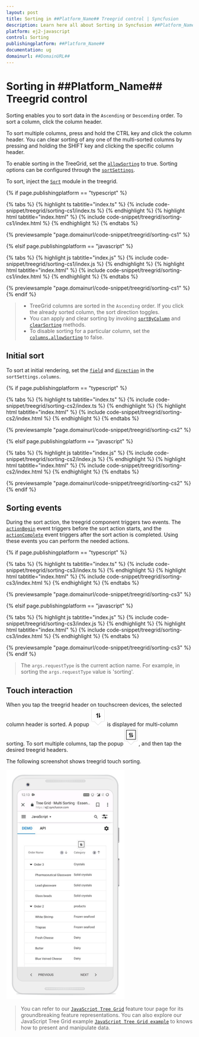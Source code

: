 ```yaml
---
layout: post
title: Sorting in ##Platform_Name## Treegrid control | Syncfusion
description: Learn here all about Sorting in Syncfusion ##Platform_Name## Treegrid control of Syncfusion Essential JS 2 and more.
platform: ej2-javascript
control: Sorting 
publishingplatform: ##Platform_Name##
documentation: ug
domainurl: ##DomainURL##
---
```


# Sorting in ##Platform_Name## Treegrid control

Sorting enables you to sort data in the `Ascending` or `Descending` order.
To sort a column, click the column header.

To sort multiple columns, press and hold the CTRL key and click the column header.  You can clear sorting of any one of the multi-sorted columns by pressing and holding the SHIFT key and clicking the specific column header.

To enable sorting in the TreeGrid, set the [`allowSorting`](../api/treegrid/#allowsorting) to true. Sorting options can be configured through the [`sortSettings`](../api/treegrid/sortSettings).

To sort, inject the [`Sort`](../api/treegrid/#sortmodule) module in the treegrid.

{% if page.publishingplatform == "typescript" %}

 {% tabs %}
{% highlight ts tabtitle="index.ts" %}
{% include code-snippet/treegrid/sorting-cs1/index.ts %}
{% endhighlight %}
{% highlight html tabtitle="index.html" %}
{% include code-snippet/treegrid/sorting-cs1/index.html %}
{% endhighlight %}
{% endtabs %}
        
{% previewsample "page.domainurl/code-snippet/treegrid/sorting-cs1" %}

{% elsif page.publishingplatform == "javascript" %}

{% tabs %}
{% highlight js tabtitle="index.js" %}
{% include code-snippet/treegrid/sorting-cs1/index.js %}
{% endhighlight %}
{% highlight html tabtitle="index.html" %}
{% include code-snippet/treegrid/sorting-cs1/index.html %}
{% endhighlight %}
{% endtabs %}

{% previewsample "page.domainurl/code-snippet/treegrid/sorting-cs1" %}
{% endif %}

> * TreeGrid columns are sorted in the `Ascending` order. If you click the already sorted column, the sort direction toggles.
> * You can apply and clear sorting by invoking [`sortByColumn`](../api/treegrid/#sortbycolumn) and [`clearSorting`](../api/treegrid/#clearsorting) methods.
> * To disable sorting for a particular column, set the [`columns.allowSorting`](../api/treegrid/column/#allowSorting) to false.

## Initial sort

To sort at initial rendering, set the [`field`](../api/treegrid/sortDescriptorModel/#field) and [`direction`](../api/treegrid/sortDescriptorModel/#direction) in the `sortSettings.columns`.

{% if page.publishingplatform == "typescript" %}

 {% tabs %}
{% highlight ts tabtitle="index.ts" %}
{% include code-snippet/treegrid/sorting-cs2/index.ts %}
{% endhighlight %}
{% highlight html tabtitle="index.html" %}
{% include code-snippet/treegrid/sorting-cs2/index.html %}
{% endhighlight %}
{% endtabs %}
        
{% previewsample "page.domainurl/code-snippet/treegrid/sorting-cs2" %}

{% elsif page.publishingplatform == "javascript" %}

{% tabs %}
{% highlight js tabtitle="index.js" %}
{% include code-snippet/treegrid/sorting-cs2/index.js %}
{% endhighlight %}
{% highlight html tabtitle="index.html" %}
{% include code-snippet/treegrid/sorting-cs2/index.html %}
{% endhighlight %}
{% endtabs %}

{% previewsample "page.domainurl/code-snippet/treegrid/sorting-cs2" %}
{% endif %}

## Sorting events

During the sort action, the treegrid component triggers two events. The [`actionBegin`](../api/treegrid/#actionbegin) event triggers before the sort action starts, and the [`actionComplete`](../api/treegrid/#actioncomplete) event triggers after the sort action is completed. Using these events you can perform the needed actions.

{% if page.publishingplatform == "typescript" %}

 {% tabs %}
{% highlight ts tabtitle="index.ts" %}
{% include code-snippet/treegrid/sorting-cs3/index.ts %}
{% endhighlight %}
{% highlight html tabtitle="index.html" %}
{% include code-snippet/treegrid/sorting-cs3/index.html %}
{% endhighlight %}
{% endtabs %}
        
{% previewsample "page.domainurl/code-snippet/treegrid/sorting-cs3" %}

{% elsif page.publishingplatform == "javascript" %}

{% tabs %}
{% highlight js tabtitle="index.js" %}
{% include code-snippet/treegrid/sorting-cs3/index.js %}
{% endhighlight %}
{% highlight html tabtitle="index.html" %}
{% include code-snippet/treegrid/sorting-cs3/index.html %}
{% endhighlight %}
{% endtabs %}

{% previewsample "page.domainurl/code-snippet/treegrid/sorting-cs3" %}
{% endif %}

> The `args.requestType` is the current action name. For example, in sorting the `args.requestType` value is 'sorting'.

<!--  Custom sort comparer

You can customize the default sort action for a column by defining the [`column.sortComparer`](../api/treegrid/column/#sortcomparer) property. The sort comparer function has the same functionality like [`Array.sort`](https://developer.mozilla.org/en-US/docs/Web/JavaScript/Reference/Global_Objects/Array/sort) sort comparer.

In the following example, custom sort comparer function was defined in the `Category` column.

{% if page.publishingplatform == "typescript" %}

 {% tabs %}
{% highlight ts tabtitle="index.ts" %}
{% include code-snippet/treegrid/sorting-cs4/index.ts %}
{% endhighlight %}
{% highlight html tabtitle="index.html" %}
{% include code-snippet/treegrid/sorting-cs4/index.html %}
{% endhighlight %}
{% endtabs %}
        
{% previewsample "page.domainurl/code-snippet/treegrid/sorting-cs4" %}

{% elsif page.publishingplatform == "javascript" %}

{% tabs %}
{% highlight js tabtitle="index.js" %}
{% include code-snippet/treegrid/sorting-cs4/index.js %}
{% endhighlight %}
{% highlight html tabtitle="index.html" %}
{% include code-snippet/treegrid/sorting-cs4/index.html %}
{% endhighlight %}
{% endtabs %}

{% previewsample "page.domainurl/code-snippet/treegrid/sorting-cs4" %}
{% endif %}

> The sort comparer function will work only for the local data. -->

## Touch interaction

When you tap the treegrid header on touchscreen devices, the selected column header is sorted. A popup ![Multi column sorting](images/sorting.jpg) is displayed for multi-column sorting. To sort multiple columns, tap the popup![Multi sorting](images/msorting.jpg), and then tap the desired treegrid headers.

The following screenshot shows treegrid touch sorting.

<img src="images/touch-sorting.jpg" alt="Touch Sorting" style="width:320px;height: 620px">

> You can refer to our [`JavaScript Tree Grid`](https://www.syncfusion.com/javascript-ui-controls/js-tree-grid) feature tour page for its groundbreaking feature representations. You can also explore our JavaScript Tree Grid example [`JavaScript Tree Grid example`](https://ej2.syncfusion.com/demos/#/material/tree-grid/treegrid-overview.html) to knows how to present and manipulate data.

